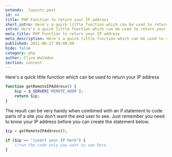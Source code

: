 ```yaml
---
extends: _layouts.post
id: 44
title: PHP Function to return your IP address
short_intro: Here's a quick little function which can be used to return your IP address. Not as useful as the next method but a simple quick solution
intro: Here's a quick little function which can be used to return your IP address. Not as useful as the next method but a simple quick solution
meta_title: PHP Function to return your IP address
meta_description: Here's a quick little function which can be used to return your IP address. Not as useful as the next method but a simple quick solution
published: 2011-06-27 00:00:00
hide: false
category: php
author: Clive Walkden
section: content
---
```


Here's a quick little function which can be used to return your IP address

```php
function getRemoteIPAddress() {
    $ip = $_SERVER['REMOTE_ADDR'];
    return $ip;
}
```

The result can be very handy when combined with an if statement to code parts of a site you don't want the end user to see. Just remember you need to know your IP address before you can create the statement below.

```php
$ip = getRemoteIPAddress();

if ($ip == "insert your IP here") {
    //run the code only you want to see here
}
```
